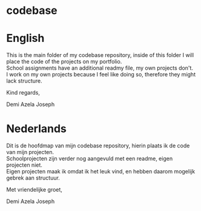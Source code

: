 # codebase

# English

This is the main folder of my codebase repository, inside of this folder I will place the code of the projects on my portfolio. <br>
School assignments have an additional readmy file, my own projects don't. <br>
I work on my own projects because I feel like doing so, therefore they might lack structure.

Kind regards,

Demi Azela Joseph



# Nederlands

Dit is de hoofdmap van mijn codebase repository, hierin plaats ik de code van mijn projecten. <br>
Schoolprojecten zijn verder nog aangevuld met een readme, eigen projecten niet. <br>
Eigen projecten maak ik omdat ik het leuk vind, en hebben daarom mogelijk gebrek aan structuur.

Met vriendelijke groet,

Demi Azela Joseph
